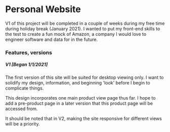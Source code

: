 # Personal Website 

V1 of this project will be completed in a couple of weeks during my free time during holiday break (January 2021). I wanted to put my front-end skills to the test to create a fun mock of Amazon, a company I would love to engineer software and data for in the future.

### Features, versions

##### V1 [Began 1/1/2021]

The first version of this site will be suited for desktop viewing only. I want to solidify my design, information, and beginning 'look' before I begin to complicate things.

This design incorporates one main product view page thus far. I hope to add a pre-product page in a later version that this product page will be accessed from.

It should be noted that in V2, making the site responsive for different views will be a priority.

